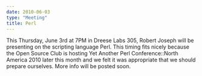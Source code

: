 ```yaml
---
date: 2010-06-03
type: "Meeting"
title: Perl
---
```

This Thursday, June 3rd at 7PM in Dreese Labs 305, Robert Joseph will be presenting on the scripting language Perl.  This timing fits nicely because the Open Source Club is hosting Yet Another Perl Conference::North America 2010 later this month and we felt it was appropriate that we should prepare ourselves.  More info will be posted soon.
